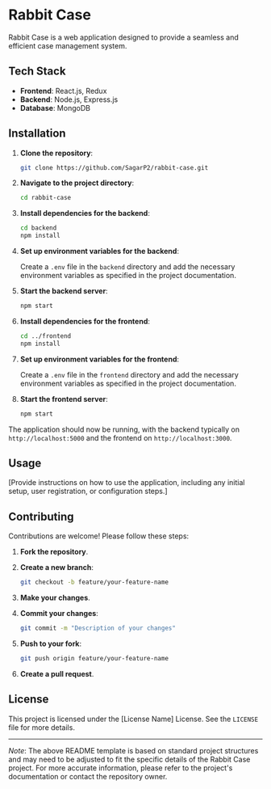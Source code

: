 # Rabbit Case

Rabbit Case is a web application designed to provide a seamless and efficient case management system.

## Tech Stack

- **Frontend**: React.js, Redux
- **Backend**: Node.js, Express.js
- **Database**: MongoDB

## Installation

1. **Clone the repository**:

   ```bash
   git clone https://github.com/SagarP2/rabbit-case.git
   ```

2. **Navigate to the project directory**:

   ```bash
   cd rabbit-case
   ```

3. **Install dependencies for the backend**:

   ```bash
   cd backend
   npm install
   ```

4. **Set up environment variables for the backend**:

   Create a `.env` file in the `backend` directory and add the necessary environment variables as specified in the project documentation.

5. **Start the backend server**:

   ```bash
   npm start
   ```

6. **Install dependencies for the frontend**:

   ```bash
   cd ../frontend
   npm install
   ```

7. **Set up environment variables for the frontend**:

   Create a `.env` file in the `frontend` directory and add the necessary environment variables as specified in the project documentation.

8. **Start the frontend server**:

   ```bash
   npm start
   ```

The application should now be running, with the backend typically on `http://localhost:5000` and the frontend on `http://localhost:3000`.

## Usage

[Provide instructions on how to use the application, including any initial setup, user registration, or configuration steps.]

## Contributing

Contributions are welcome! Please follow these steps:

1. **Fork the repository**.

2. **Create a new branch**:

   ```bash
   git checkout -b feature/your-feature-name
   ```

3. **Make your changes**.

4. **Commit your changes**:

   ```bash
   git commit -m "Description of your changes"
   ```

5. **Push to your fork**:

   ```bash
   git push origin feature/your-feature-name
   ```

6. **Create a pull request**.

## License

This project is licensed under the [License Name] License. See the `LICENSE` file for more details.

---

*Note*: The above README template is based on standard project structures and may need to be adjusted to fit the specific details of the Rabbit Case project. For more accurate information, please refer to the project's documentation or contact the repository owner.
